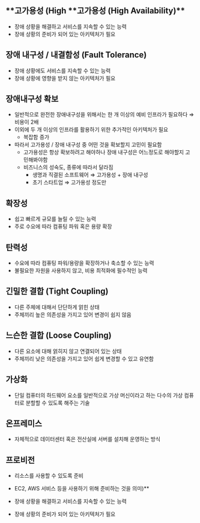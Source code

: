 ## **고가용성 (High **고가용성 (High Availability)\*\*

- 장애 상황을 해결하고 서비스를 지속할 수 있는 능력
- 장애 상황의 준비가 되어 있는 아키텍처가 필요

## **장애 내구성 / 내결함성 (Fault Tolerance)**

- 장애 상황에도 서비스를 지속할 수 있는 능력
- 장애 상황에 영향을 받지 않는 아키텍처가 필요

## **장애내구성 확보**

- 일반적으로 완전한 장애내구성을 위해서는 한 개 이상의 예비 인프라가 필요하다
  ⇒ 비용이 2배
- 이외에 두 개 이상의 인프라를 활용하기 위한 추가적인 아키텍처가 필요
  - 복잡함 증가
- 따라서 고가용성 / 장애 내구성 중 어떤 것을 확보할지 고민이 필요함
  - 고가용성은 항상 확보하려고 해야하나 장애 내구성은 어느정도로 해야할지 고민해봐야함
  - 비즈니스의 성숙도, 종류에 따라서 달라짐
    - 생명과 직결된 소프트웨어 ⇒ 고가용성 + 장애 내구성
    - 초기 스타트업 ⇒ 고가용성 정도만

## **확장성**

- 쉽고 빠르게 규모를 늘릴 수 있는 능력
- 주로 수요에 따라 컴퓨팅 파워 혹은 용량 확장

## **탄력성**

- 수요에 따라 컴퓨팅 파워/용량을 확장하거나 축소할 수 있는 능력
- 불필요한 자원을 사용하지 않고, 비용 최적화에 필수적인 능력

## **긴밀한 결합 (Tight Coupling)**

- 다른 주체에 대해서 단단하게 얽힌 상태
- 주체끼리 높은 의존성을 가지고 있어 변경이 쉽지 않음

## **느슨한 결합 (Loose Coupling)**

- 다른 요소에 대해 얽히지 않고 연결되어 있는 상태
- 주체끼리 낮은 의존성을 가지고 있어 쉽게 변경할 수 있고 유연함

## **가상화**

- 단일 컴퓨터의 하드웨어 요소를 일반적으로 가상 머신이라고 하는 다수의 가상 컴퓨터로 분할할 수 있도록 해주는 기술

## **온프레미스**

- 자체적으로 데이터센터 혹은 전산실에 서버를 설치해 운영하는 방식

## **프로비전**

- 리소스를 사용할 수 있도록 준비
- EC2, AWS 서비스 등을 사용하기 위해 준비하는 것을 의미)\*\*

- 장애 상황을 해결하고 서비스를 지속할 수 있는 능력
- 장애 상황의 준비가 되어 있는 아키텍처가 필요
